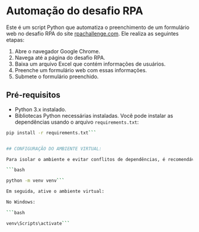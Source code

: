 # Automação do desafio RPA

Este é um script Python que automatiza o preenchimento de um formulário web no desafio RPA do site [rpachallenge.com](https://www.rpachallenge.com/). Ele realiza as seguintes etapas:

1. Abre o navegador Google Chrome.
2. Navega até a página do desafio RPA.
3. Baixa um arquivo Excel que contém informações de usuários.
4. Preenche um formulário web com essas informações.
5. Submete o formulário preenchido.

## Pré-requisitos

- Python 3.x instalado.
- Bibliotecas Python necessárias instaladas. Você pode instalar as dependências usando o arquivo `requirements.txt`:

```bash
pip install -r requirements.txt```


## CONFIGURAÇÃO DO AMBIENTE VIRTUAL:

Para isolar o ambiente e evitar conflitos de dependências, é recomendável criar um ambiente virtual. Você pode fazer isso executando os seguintes comandos:

```bash

python -m venv venv```

Em seguida, ative o ambiente virtual:

No Windows:

```bash

venv\Scripts\activate```


